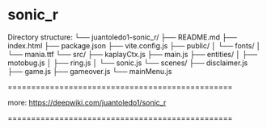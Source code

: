 # sonic_r
Directory structure:
└── juantoledo1-sonic_r/
    ├── README.md
    ├── index.html
    ├── package.json
    ├── vite.config.js
    ├── public/
    │   └── fonts/
    │       └── mania.ttf
    └── src/
        ├── kaplayCtx.js
        ├── main.js
        ├── entities/
        │   ├── motobug.js
        │   ├── ring.js
        │   └── sonic.js
        └── scenes/
            ├── disclaimer.js
            ├── game.js
            ├── gameover.js
            └── mainMenu.js

================================================
            
 more: https://deepwiki.com/juantoledo1/sonic_r

================================================
